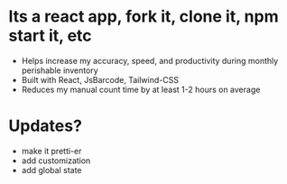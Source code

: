 # Its a react app, fork it, clone it, npm start it, etc

* Helps increase my accuracy, speed, and productivity during monthly perishable inventory
* Built with React, JsBarcode, Tailwind-CSS
* Reduces my manual count time by at least 1-2 hours on average

# Updates?

* make it pretti-er
* add customization
* add global state

